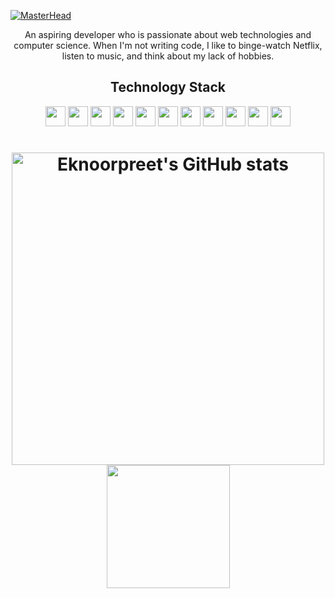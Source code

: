 [![MasterHead](https://res.cloudinary.com/drkvr9wta/image/upload/v1649453941/landing-rev_hnowxd.jpg)](https://github.com/eknoorpreet/eknoorpreet)

<p align="center">An aspiring developer who is passionate about web technologies and computer science. When I'm not writing code, I like to binge-watch Netflix, listen to music, and think about my lack of hobbies.</p>

<h2 align="center">Technology Stack</h2>

<p align="center">
  <img src="https://img.shields.io/badge/-HTML5-E34F26?style=for-the-badge&logo=html5&logoColor=white" height="32" />
  <img src="https://img.shields.io/badge/-CSS3-1572B6?style=for-the-badge&logo=css3" height="32" />
  <img src="https://img.shields.io/badge/-JavaScript-6D7781?style=for-the-badge&logo=javascript" height="32" />
  <img src="https://img.shields.io/badge/-React-6D7781?style=for-the-badge&logo=react" height="32"/>
  <img src="https://img.shields.io/badge/-Nodejs-6D7781?style=for-the-badge&logo=Node.js" height="32" />
  <img src="https://img.shields.io/badge/-MongoDB-6D7781?style=for-the-badge&logo=mongodb" height="32" />
  <img src="https://img.shields.io/badge/-postgresql-black?style=for-the-badge&logo=postgresql" height="32" />
  <img src="https://img.shields.io/badge/-Netlify-6D7781?style=for-the-badge&logo=netlify" height="32" />
  <img src="https://img.shields.io/badge/-Heroku-430098?style=for-the-badge&logo=heroku" height="32" />
  <img src="https://img.shields.io/badge/-Git-6D7781?style=for-the-badge&logo=git" height="32" />
  <img src="https://img.shields.io/badge/-GitHub-6D7781?style=for-the-badge&logo=github" height="32" />
</p>

<h1 align="center">
  <img src="https://github-readme-stats.vercel.app/api?username=eknoorpreet&show_icons=true&include_all_commits=true&count_private=true&theme=jolly&layout=compact" alt="Eknoorpreet's GitHub stats" width="500">
  <img src="https://github-readme-stats.vercel.app/api/top-langs/?username=eknoorpreet&hide=procfile&theme=jolly" height="197">
</h1>


<!--
**eknoorpreet/eknoorpreet** is a ✨ _special_ ✨ repository because its `README.md` (this file) appears on your GitHub profile.

Here are some ideas to get you started:

- 🔭 I’m currently working on ...
- 🌱 I’m currently learning ...
- 👯 I’m looking to collaborate on ...
- 🤔 I’m looking for help with ...
- 💬 Ask me about ...
- 📫 How to reach me: ...
- 😄 Pronouns: ...
- ⚡ Fun fact: ...
-->
